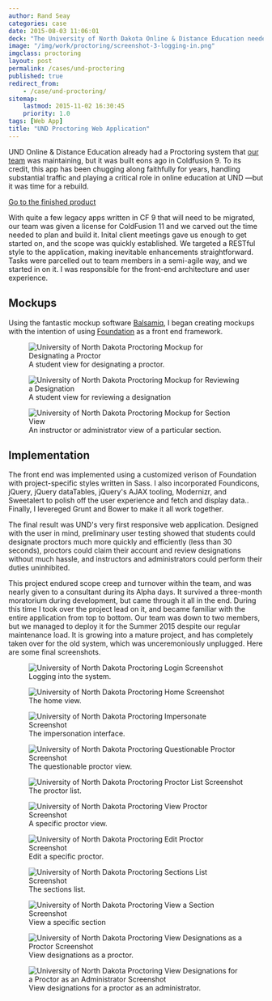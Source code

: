 ```yaml
---
author: Rand Seay
categories: case
date: 2015-08-03 11:06:01
deck: "The University of North Dakota Online & Distance Education needed a new system to manage test proctoring for term-based online & distance courses. We built it."
image: "/img/work/proctoring/screenshot-3-logging-in.png"
imgclass: proctoring
layout: post
permalink: /cases/und-proctoring
published: true
redirect_from:
    - /case/und-proctoring/
sitemap:
    lastmod: 2015-11-02 16:30:45
    priority: 1.0
tags: [Web App]
title: "UND Proctoring Web Application"
---
```


UND Online & Distance Education already had a Proctoring system that [our team](https://cts.ndus.edu/sits-departments/enterprise-services/) was maintaining, but it was built eons ago in Coldfusion 9. To its credit, this app has been chugging along faithfully<!--more--> for years, handling substantial traffic and playing a critical role in online education at UND &mdash;but it was time for a rebuild.

<a href="https://apps2.und.edu/proctoring" class="button radius">Go to the finished product</a>

With quite a few legacy apps written in CF 9 that will need to be migrated, our team was given a license for ColdFusion 11 and we carved out the time needed to plan and build it. Inital client meetings gave us enough to get started on, and the scope was quickly established. We targeted a RESTful style to the application, making inevitable enhancements straightforward. Tasks were parcelled out to team members in a semi-agile way, and we started in on it. I was responsible for the front-end architecture and user experience.

## Mockups

Using the fantastic mockup software [Balsamiq](https://balsamiq.com/), I began creating mockups with the intention of using [Foundation](https://foundation.zurb.com) as a front end framework.

<figure class="image">
    <img src="{{ '/img/work/proctoring/mockup-designate.png' | prepend: site.baseurl }}" alt="University of North Dakota Proctoring Mockup for Designating a Proctor">
    <figcaption>
        A student view for designating a proctor.
    </figcaption>
</figure>

<figure class="image">
    <img src="{{ '/img/work/proctoring/mockup-review.png' | prepend: site.baseurl }}" alt="University of North Dakota Proctoring Mockup for Reviewing a Designation">
    <figcaption>
        A student view for reviewing a designation
    </figcaption>
</figure>

<figure class="image">
    <img src="{{ '/img/work/proctoring/mockup-section.png' | prepend: site.baseurl }}" alt="University of North Dakota Proctoring Mockup for Section View">
    <figcaption>
        An instructor or administrator view of a particular section.
    </figcaption>
</figure>

## Implementation

The front end was implemented using a customized verison of Foundation with project-specific styles written in Sass. I also incorporated Foundicons, jQuery, jQuery dataTables, jQuery's AJAX tooling, Modernizr, and Sweetalert to polish off the user experience and fetch and display data.. Finally, I levereged Grunt and Bower to make it all work together.

The final result was UND's very first responsive web application. Designed with the user in mind, preliminary user testing showed that students could designate proctors much more quickly and efficiently (less than 30 seconds), proctors could claim their account and review designations without much hassle, and instructors and administrators could perform their duties uninhibited.

This project endured scope creep and turnover within the team, and was nearly given to a consultant during its Alpha days. It survived a three-month moratorium during development, but came through it all in the end. During this time I took over the project lead on it, and became familiar with the entire application from top to bottom. Our team was down to two members, but we managed to deploy it for the Summer 2015 despite our regular maintenance load. It is growing into a mature project, and has completely taken over for the old system, which was unceremoniously unplugged. Here are some final screenshots.

<figure class="image">
    <img src="{{ '/img/work/proctoring/screenshot-3-logging-in.png' | prepend: site.baseurl }}" alt="University of North Dakota Proctoring Login Screenshot">
    <figcaption>Logging into the system.</figcaption>
</figure>

<figure class="image">
    <img src="{{ '/img/work/proctoring/screenshot-4-home.png' | prepend: site.baseurl }}" alt="University of North Dakota Proctoring Home Screenshot">
    <figcaption>The home view.</figcaption>
</figure>

<figure class="image">
    <img src="{{ '/img/work/proctoring/screenshot-5-impersonate.png' | prepend: site.baseurl }}" alt="University of North Dakota Proctoring Impersonate Screenshot">
    <figcaption>The impersonation interface.</figcaption>
</figure>

<figure class="image">
    <img src="{{ '/img/work/proctoring/screenshot-7-questionable.png' | prepend: site.baseurl }}" alt="University of North Dakota Proctoring Questionable Proctor Screenshot">
    <figcaption>The questionable proctor view.</figcaption>
</figure>

<figure class="image">
    <img src="{{ '/img/work/proctoring/screenshot-8-proctors.png' | prepend: site.baseurl }}" alt="University of North Dakota Proctoring Proctor List Screenshot">
    <figcaption>The proctor list.</figcaption>
</figure>

<figure class="image">
    <img src="{{ '/img/work/proctoring/screenshot-9-proctor.png' | prepend: site.baseurl }}" alt="University of North Dakota Proctoring View Proctor Screenshot">
    <figcaption>A specific proctor view.</figcaption>
</figure>

<figure class="image">
    <img src="{{ '/img/work/proctoring/screenshot-10-proctor-edit.png' | prepend: site.baseurl }}" alt="University of North Dakota Proctoring Edit Proctor Screenshot">
    <figcaption>Edit a specific proctor.</figcaption>
</figure>

<figure class="image">
    <img src="{{ '/img/work/proctoring/screenshot-11-sections.png' | prepend: site.baseurl }}" alt="University of North Dakota Proctoring Sections List Screenshot">
    <figcaption>The sections list.</figcaption>
</figure>

<figure class="image">
    <img src="{{ '/img/work/proctoring/screenshot-12-section.png' | prepend: site.baseurl }}" alt="University of North Dakota Proctoring View a Section Screenshot">
    <figcaption>View a specific section</figcaption>
</figure>

<figure class="image">
    <img src="{{ '/img/work/proctoring/screenshot-14-designations.png' | prepend: site.baseurl }}" alt="University of North Dakota Proctoring View Designations as a Proctor Screenshot">
    <figcaption>View designations as a proctor.</figcaption>
</figure>

<figure class="image">
    <img src="{{ '/img/work/proctoring/screenshot-15-designations.png' | prepend: site.baseurl }}" alt="University of North Dakota Proctoring View Designations for a Proctor as an Administrator Screenshot">
    <figcaption>View designations for a proctor as an administrator.</figcaption>
</figure>
